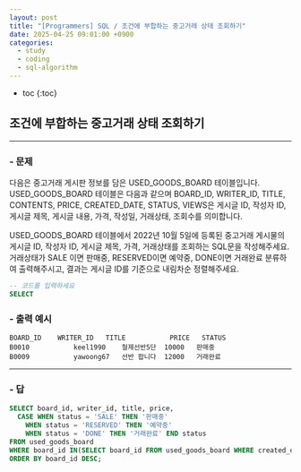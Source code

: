 ```yaml
---
layout: post
title: "[Programmers] SQL / 조건에 부합하는 중고거래 상태 조회하기"
date: 2025-04-25 09:01:00 +0900
categories: 
  - study
  - coding
  - sql-algorithm
---
```


* toc
{:toc}

## 조건에 부합하는 중고거래 상태 조회하기

---

### - 문제

다음은 중고거래 게시판 정보를 담은 USED_GOODS_BOARD 테이블입니다. USED_GOODS_BOARD 테이블은 다음과 같으며 BOARD_ID, WRITER_ID, TITLE, CONTENTS, PRICE, CREATED_DATE, STATUS, VIEWS은 게시글 ID, 작성자 ID, 게시글 제목, 게시글 내용, 가격, 작성일, 거래상태, 조회수를 의미합니다.

USED_GOODS_BOARD 테이블에서 2022년 10월 5일에 등록된 중고거래 게시물의 게시글 ID, 작성자 ID, 게시글 제목, 가격, 거래상태를 조회하는 SQL문을 작성해주세요. 거래상태가 SALE 이면 판매중, RESERVED이면 예약중, DONE이면 거래완료 분류하여 출력해주시고, 결과는 게시글 ID를 기준으로 내림차순 정렬해주세요.

```sql
-- 코드를 입력하세요
SELECT
```

### - 출력 예시

```
BOARD_ID	WRITER_ID	TITLE	        PRICE	STATUS
B0010	        keel1990	철제선반5단	10000	판매중
B0009	        yawoong67	선반 팝니다	12000	거래완료
```

<!-- >  -->

---

### - 답

```sql
SELECT board_id, writer_id, title, price, 
  CASE WHEN status = 'SALE' THEN '판매중'
    WHEN status = 'RESERVED' THEN '예약중' 
    WHEN status = 'DONE' THEN '거래완료' END status
FROM used_goods_board
WHERE board_id IN(SELECT board_id FROM used_goods_board WHERE created_date = '2022-10-05')
ORDER BY board_id DESC;
```

<!--  -->

